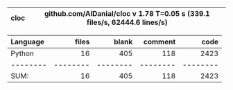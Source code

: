 cloc|github.com/AlDanial/cloc v 1.78  T=0.05 s (339.1 files/s, 62444.6 lines/s)
--- | ---

Language|files|blank|comment|code
:-------|-------:|-------:|-------:|-------:
Python|16|405|118|2423
--------|--------|--------|--------|--------
SUM:|16|405|118|2423
